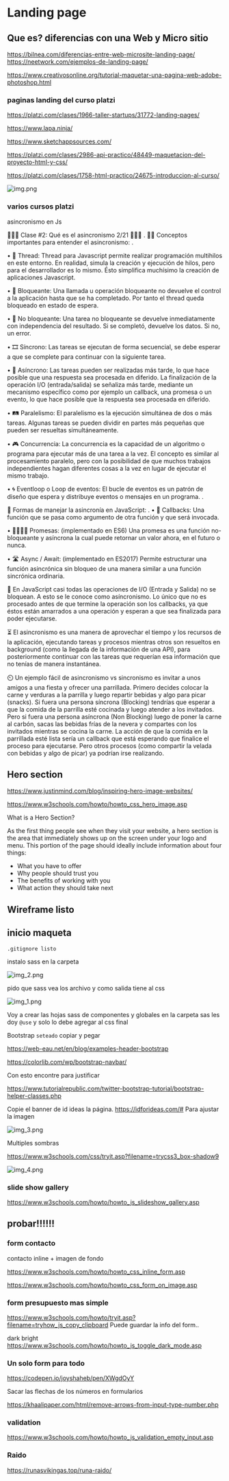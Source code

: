 # Landing page

## Que es? diferencias con una Web y Micro sitio

<https://bilnea.com/diferencias-entre-web-microsite-landing-page/>
<https://neetwork.com/ejemplos-de-landing-page/>

<https://www.creativosonline.org/tutorial-maquetar-una-pagina-web-adobe-photoshop.html>

### paginas landing del curso platzi

<https://platzi.com/clases/1966-taller-startups/31772-landing-pages/>

<https://www.lapa.ninja/>

<https://www.sketchappsources.com/>

<https://platzi.com/clases/2986-api-practico/48449-maquetacion-del-proyecto-html-y-css/>

<https://platzi.com/clases/1758-html-practico/24675-introduccion-al-curso/>

![img.png](img.png)

### varios cursos platzi 
asincronismo en Js 

🤹🏻‍♀️ Clase #2: Qué es el asincronismo 2/21 🤹🏾‍♂️
.
✍🏾 Conceptos importantes para entender el asincronismo:
.

• 🧵 Thread: Thread para Javascript permite realizar programación multihilos en este entorno. En realidad, simula la 
creación y ejecución de hilos, pero para el desarrollador es lo mismo. Ésto simplifica muchísimo la creación de 
aplicaciones Javascript.

• 🚫 Bloqueante: Una llamada u operación bloqueante no devuelve el control a la aplicación hasta que se ha completado. 
Por tanto el thread queda bloqueado en estado de espera.

• 🚿 No bloqueante: Una tarea no bloqueante se devuelve inmediatamente con independencia del resultado. Si se completó,
devuelve los datos. Si no, un error.

• 🎞️ Síncrono: Las tareas se ejecutan de forma secuencial, se debe esperar a que se complete para continuar con la
siguiente tarea.

• 🚦 Asíncrono: Las tareas pueden ser realizadas más tarde, lo que hace posible que una respuesta sea procesada en
diferido. La finalización de la operación I/O (entrada/salida) se señaliza más tarde, mediante un mecanismo específico
como por ejemplo un callback, una promesa o un evento, lo que hace posible que la respuesta sea procesada en diferido.

• 🛤️ Paralelismo: El paralelismo es la ejecución simultánea de dos o más tareas. Algunas tareas se pueden dividir en 
partes más pequeñas que pueden ser resueltas simultáneamente.

• 🎮 Concurrencia: La concurrencia es la capacidad de un algoritmo o programa para ejecutar más de una tarea a la vez. 
El concepto es similar al procesamiento paralelo, pero con la posibilidad de que muchos trabajos independientes hagan 
diferentes cosas a la vez en lugar de ejecutar el mismo trabajo.

• 🌀 Eventloop o Loop de eventos: El bucle de eventos es un patrón de diseño que espera y distribuye eventos o mensajes 
en un programa.
.

📝 Formas de manejar la asincronía en JavaScript:
.
• 📩 Callbacks: Una función que se pasa como argumento de otra función y que será invocada.

• 🫱🏼‍🫲🏾 Promesas: (implementado en ES6) Una promesa es una función no-bloqueante y asíncrona la cual puede retornar un 
valor ahora, en el futuro o nunca.

• 🛣️ Async / Await: (implementado en ES2017) Permite estructurar una función asincrónica sin bloqueo de una manera
similar a una función sincrónica ordinaria.


📌 En JavaScript casi todas las operaciones de I/O (Entrada y Salida) no se bloquean. A esto se le conoce como 
asíncronismo. Lo único que no es procesado antes de que termine la operación son los callbacks, ya que éstos están 
amarrados a una operación y esperan a que sea finalizada para poder ejecutarse.


⏳ El asincronismo es una manera de aprovechar el tiempo y los recursos de la aplicación, ejecutando tareas y procesos
mientras otros son resueltos en background (como la llegada de la información de una API), para posteriormente continuar
con las tareas que requerían esa información que no tenías de manera instantánea.


⏲️ Un ejemplo fácil de asincronismo vs sincronismo es invitar a unos amigos a una fiesta y ofrecer una parrillada. 
Primero decides colocar la carne y verduras a la parrilla y luego repartir bebidas y algo para picar (snacks). 
Si fuera una persona síncrona (Blocking) tendrías que esperar a que la comida de la parrilla esté cocinada y luego
atender a los invitados. Pero si fuera una persona asíncrona (Non Blocking) luego de poner la carne al carbón, sacas
las bebidas frías de la nevera y compartes con los invitados mientras se cocina la carne. La acción de que la comida
en la parrillada esté lista sería un callback que está esperando que finalice el proceso para ejecutarse. Pero otros
procesos (como compartir la velada con bebidas y algo de picar) ya podrían irse realizando.


## Hero section
https://www.justinmind.com/blog/inspiring-hero-image-websites/

https://www.w3schools.com/howto/howto_css_hero_image.asp

What is a Hero Section?

As the first thing people see when they visit your website, a hero section is the area that immediately shows up on the screen under your logo and menu. This portion of the page should ideally include information about four things:

* What you have to offer
* Why people should trust you
* The benefits of working with you
* What action they should take next

## Wireframe listo


## inicio maqueta
`.gitignore listo`

instalo sass en la carpeta

![img_2.png](img_2.png)

pido que sass vea los archivo y como salida tiene al css

![img_1.png](img_1.png)

Voy a crear las hojas sass de componentes y globales en la carpeta sas les doy `@use` y solo lo debe agregar al css final

Bootstrap `seteado` copiar y pegar

https://web-eau.net/en/blog/examples-header-bootstrap

https://colorlib.com/wp/bootstrap-navbar/

Con esto encontre para justificar 

https://www.tutorialrepublic.com/twitter-bootstrap-tutorial/bootstrap-helper-classes.php

Copie el banner de id ideas la página. https://idforideas.com/# Para ajustar la imagen

![img_3.png](img_3.png)

Multiples sombras

https://www.w3schools.com/css/tryit.asp?filename=trycss3_box-shadow9

![img_4.png](img_4.png)

### slide show gallery

https://www.w3schools.com/howto/howto_js_slideshow_gallery.asp

probar!!!!!!
-----------------------------------------------------------------
### form contacto
contacto inline + imagen de fondo

https://www.w3schools.com/howto/howto_css_inline_form.asp

https://www.w3schools.com/howto/howto_css_form_on_image.asp

### form presupuesto mas simple
https://www.w3schools.com/howto/tryit.asp?filename=tryhow_js_copy_clipboard  Puede guardar la info del form..

dark bright https://www.w3schools.com/howto/howto_js_toggle_dark_mode.asp

### Un solo form para todo

https://codepen.io/joyshaheb/pen/XWgdOyY  

Sacar las flechas de los números en formularios

https://khaalipaper.com/html/remove-arrows-from-input-type-number.php

### validation

https://www.w3schools.com/howto/howto_js_validation_empty_input.asp 

### Raido
https://runasvikingas.top/runa-raido/

